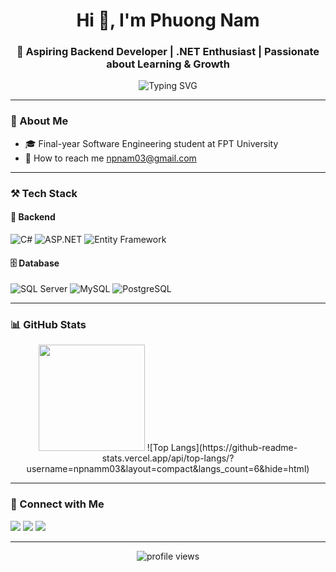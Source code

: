 <h1 align="center">Hi 👋, I'm Phuong Nam</h1>
<h3 align="center">🚀 Aspiring Backend Developer | .NET Enthusiast | Passionate about Learning & Growth</h3>

<p align="center">
  <img src="https://readme-typing-svg.demolab.com?font=Fira+Code&weight=500&pause=1000&color=00C0FF&center=true&vCenter=true&width=435&lines=C%C3%B9ng+h%E1%BB%8Dc+h%E1%BB%8Fi+%E2%9C%85;C%C3%B9ng+ph%C3%A1t+tri%E1%BB%83n+%F0%9F%92%BB;C%C3%B9ng+th%C3%A0nh+c%C3%B4ng+%F0%9F%8E%89" alt="Typing SVG" />
</p>

---

### 📌 About Me

- 🎓 Final-year Software Engineering student at FPT University  
- 🌱 How to reach me npnam03@gmail.com
---

### ⚒️ Tech Stack

#### 🚀 Backend
![C#](https://img.shields.io/badge/C%23-239120?style=for-the-badge&logo=c-sharp&logoColor=white)
![ASP.NET](https://img.shields.io/badge/ASP.NET-512BD4?style=for-the-badge&logo=.net&logoColor=white)
![Entity Framework](https://img.shields.io/badge/Entity_Framework-512BD4?style=for-the-badge&logo=.net&logoColor=white)

#### 🗄️ Database
![SQL Server](https://img.shields.io/badge/SQL_Server-CC2927?style=for-the-badge&logo=microsoft-sql-server&logoColor=white)
![MySQL](https://img.shields.io/badge/MySQL-005C84?style=for-the-badge&logo=mysql&logoColor=white)
![PostgreSQL](https://img.shields.io/badge/PostgreSQL-316192?style=for-the-badge&logo=postgresql&logoColor=white)

---

### 📊 GitHub Stats

<p align="center">
  <img src="https://github-readme-stats.vercel.app/api?username=npnamm03&show_icons=true&theme=tokyonight" height="170" />
  ![Top Langs](https://github-readme-stats.vercel.app/api/top-langs/?username=npnamm03&layout=compact&langs_count=6&hide=html)

</p>

---

### 🔗 Connect with Me

<p align="left">
  <a href="mailto:npnam03@gmail.com"><img src="https://img.shields.io/badge/Gmail-D14836?style=for-the-badge&logo=gmail&logoColor=white"></a>
  <a href="www.linkedin.com/in/phuong-nam-nguyen-68376a320"><img src="https://img.shields.io/badge/LinkedIn-0077B5?style=for-the-badge&logo=linkedin&logoColor=white"></a>
  <a href="https://www.facebook.com/hello1807"><img src="https://img.shields.io/badge/Facebook-1877F2?style=for-the-badge&logo=facebook&logoColor=white"></a>
</p>

---

<p align="center">
  <img src="https://komarev.com/ghpvc/?username=npnamm03&label=Profile%20views&color=0e75b6&style=flat" alt="profile views" />
</p>
